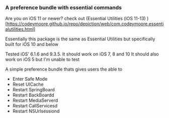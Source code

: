 ### A preference bundle with essential commands
Are you on iOS 11 or newer? check out (Essential Utilities (iOS 11-13) )[https://codeymoore.github.io/repo/depiction/web/com.codeymoore.essentialutilities.html]


Essentially this package is the same as Essential Utilities but specifically built for iOS 10 and below


Tested iOS'
6.1.6 and 9.3.5.
It should work on iOS 7, 8 and 10
It should also work on iOS 5 but I'm unable to test


A simple preference bundle thats gives users the able to
- Enter Safe Mode
- Reset UICache
- Restart SpringBoard
- Restart BackBoardd
- Restart MediaServerd
- Restart CallServicesd
- Restart NSUrlsessiond
